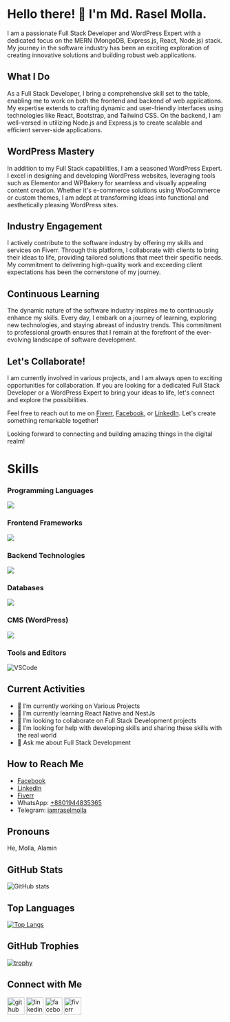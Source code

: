 # Hello there! 👋 I'm Md. Rasel Molla.

I am a passionate Full Stack Developer and WordPress Expert with a dedicated focus on the MERN (MongoDB, Express.js, React, Node.js) stack. My journey in the software industry has been an exciting exploration of creating innovative solutions and building robust web applications.

## What I Do
As a Full Stack Developer, I bring a comprehensive skill set to the table, enabling me to work on both the frontend and backend of web applications. My expertise extends to crafting dynamic and user-friendly interfaces using technologies like React, Bootstrap, and Tailwind CSS. On the backend, I am well-versed in utilizing Node.js and Express.js to create scalable and efficient server-side applications.

## WordPress Mastery
In addition to my Full Stack capabilities, I am a seasoned WordPress Expert. I excel in designing and developing WordPress websites, leveraging tools such as Elementor and WPBakery for seamless and visually appealing content creation. Whether it's e-commerce solutions using WooCommerce or custom themes, I am adept at transforming ideas into functional and aesthetically pleasing WordPress sites.

## Industry Engagement
I actively contribute to the software industry by offering my skills and services on Fiverr. Through this platform, I collaborate with clients to bring their ideas to life, providing tailored solutions that meet their specific needs. My commitment to delivering high-quality work and exceeding client expectations has been the cornerstone of my journey.

## Continuous Learning
The dynamic nature of the software industry inspires me to continuously enhance my skills. Every day, I embark on a journey of learning, exploring new technologies, and staying abreast of industry trends. This commitment to professional growth ensures that I remain at the forefront of the ever-evolving landscape of software development.

## Let's Collaborate!
I am currently involved in various projects, and I am always open to exciting opportunities for collaboration. If you are looking for a dedicated Full Stack Developer or a WordPress Expert to bring your ideas to life, let's connect and explore the possibilities.

Feel free to reach out to me on [Fiverr](https://www.fiverr.com/raselmolla6336?up_rollout=true), [Facebook](https://www.facebook.com/iamraselmolla), or [LinkedIn](https://www.linkedin.com/in/iamraselmolla/). Let's create something remarkable together!

Looking forward to connecting and building amazing things in the digital realm!


# Skills

### Programming Languages
![](https://skillicons.dev/icons?i=html,css,js,php&theme=dark)

### Frontend Frameworks
![](https://skillicons.dev/icons?i=bootstrap,tailwind,react&theme=dark)

### Backend Technologies
![](https://skillicons.dev/icons?i=nodejs,express&theme=dark)

### Databases
![](https://skillicons.dev/icons?i=mongodb,mysql&theme=dark)

### CMS (WordPress)
![](https://skillicons.dev/icons?i=wordpress&theme=dark)

### Tools and Editors
![VSCode](https://skillicons.dev/icons?i=vscode,git&theme=dark)

## Current Activities
- 🔭 I’m currently working on Various Projects
- 🌱 I’m currently learning React Native and NestJs
- 👯 I’m looking to collaborate on Full Stack Development projects
- 🤔 I’m looking for help with developing skills and sharing these skills with the real world
- 💬 Ask me about Full Stack Development

## How to Reach Me
- [Facebook](https://www.facebook.com/iamraselmolla)
- [LinkedIn](https://www.linkedin.com/in/iamraselmolla/)
- [Fiverr](https://www.fiverr.com/raselmolla6336?up_rollout=true)
- WhatsApp: [+8801944835365](https://wa.me/8801944835365)
- Telegram: [iamraselmolla](https://t.me/iamraselmolla)

## Pronouns
He, Molla, Alamin

## GitHub Stats
![GitHub stats](https://github-readme-stats.vercel.app/api?username=iamraselmolla&show_icons=true&count_private=true)

## Top Languages
[![Top Langs](https://github-readme-stats.vercel.app/api/top-langs/?username=iamraselmolla)](https://github.com/anuraghazra/github-readme-stats)

## GitHub Trophies
[![trophy](https://github-profile-trophy.vercel.app/?username=iamraselmolla)](https://github.com/ryo-ma/github-profile-trophy)

## Connect with Me
[<img src='https://cdn.jsdelivr.net/npm/simple-icons@3.0.1/icons/github.svg' alt='github' height='40'>](https://github.com/iamraselmolla)  [<img src='https://cdn.jsdelivr.net/npm/simple-icons@3.0.1/icons/linkedin.svg' alt='linkedin' height='40'>](https://www.linkedin.com/in/iamraselmolla/)  [<img src='https://cdn.jsdelivr.net/npm/simple-icons@3.0.1/icons/facebook.svg' alt='facebook' height='40'>](https://www.facebook.com/iamraselmolla)  [<img src='https://cdn.jsdelivr.net/npm/simple-icons@3.0.1/icons/fiverr.svg' alt='fiverr' height='40'>](https://www.fiverr.com/raselmolla6336?up_rollout=true)  

